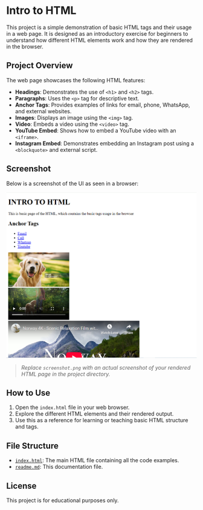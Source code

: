 # Intro to HTML

This project is a simple demonstration of basic HTML tags and their usage in a web page. It is designed as an introductory exercise for beginners to understand how different HTML elements work and how they are rendered in the browser.

## Project Overview

The web page showcases the following HTML features:

- **Headings**: Demonstrates the use of `<h1>` and `<h2>` tags.
- **Paragraphs**: Uses the `<p>` tag for descriptive text.
- **Anchor Tags**: Provides examples of links for email, phone, WhatsApp, and external websites.
- **Images**: Displays an image using the `<img>` tag.
- **Video**: Embeds a video using the `<video>` tag.
- **YouTube Embed**: Shows how to embed a YouTube video with an `<iframe>`.
- **Instagram Embed**: Demonstrates embedding an Instagram post using a `<blockquote>` and external script.

## Screenshot

Below is a screenshot of the UI as seen in a browser:

![Screenshot of Intro to HTML page](Capture.png)

> _Replace `screenshot.png` with an actual screenshot of your rendered HTML page in the project directory._

## How to Use

1. Open the `index.html` file in your web browser.
2. Explore the different HTML elements and their rendered output.
3. Use this as a reference for learning or teaching basic HTML structure and tags.

## File Structure

- [`index.html`](index.html): The main HTML file containing all the code examples.
- [`readme.md`](readme.md): This documentation file.

## License

This project is for educational purposes only.
